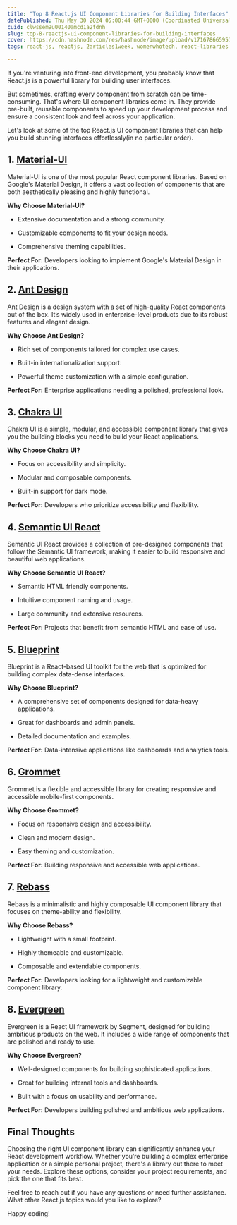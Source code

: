```yaml
---
title: "Top 8 React.js UI Component Libraries for Building Interfaces"
datePublished: Thu May 30 2024 05:00:44 GMT+0000 (Coordinated Universal Time)
cuid: clwssem9u00140amcd1a2fdnh
slug: top-8-reactjs-ui-component-libraries-for-building-interfaces
cover: https://cdn.hashnode.com/res/hashnode/image/upload/v1716786659573/98b52be8-d5bf-47e3-b3d7-26d1c6bfba40.png
tags: react-js, reactjs, 2articles1week, womenwhotech, react-libraries

---
```


If you're venturing into front-end development, you probably know that React.js is a powerful library for building user interfaces.

But sometimes, crafting every component from scratch can be time-consuming. That's where UI component libraries come in. They provide pre-built, reusable components to speed up your development process and ensure a consistent look and feel across your application.

Let's look at some of the top React.js UI component libraries that can help you build stunning interfaces effortlessly(in no particular order).

## 1\. [**Material-UI**](https://mui.com/)

Material-UI is one of the most popular React component libraries. Based on Google's Material Design, it offers a vast collection of components that are both aesthetically pleasing and highly functional.

**Why Choose Material-UI?**

* Extensive documentation and a strong community.
    
* Customizable components to fit your design needs.
    
* Comprehensive theming capabilities.
    

**Perfect For:** Developers looking to implement Google's Material Design in their applications.

## 2\. [**Ant Design**](https://ant.design/)

Ant Design is a design system with a set of high-quality React components out of the box. It’s widely used in enterprise-level products due to its robust features and elegant design.

**Why Choose Ant Design?**

* Rich set of components tailored for complex use cases.
    
* Built-in internationalization support.
    
* Powerful theme customization with a simple configuration.
    

**Perfect For:** Enterprise applications needing a polished, professional look.

## 3\. [**Chakra UI**](https://v2.chakra-ui.com/)

Chakra UI is a simple, modular, and accessible component library that gives you the building blocks you need to build your React applications.

**Why Choose Chakra UI?**

* Focus on accessibility and simplicity.
    
* Modular and composable components.
    
* Built-in support for dark mode.
    

**Perfect For:** Developers who prioritize accessibility and flexibility.

## 4\. [**Semantic UI React**](https://react.semantic-ui.com/)

Semantic UI React provides a collection of pre-designed components that follow the Semantic UI framework, making it easier to build responsive and beautiful web applications.

**Why Choose Semantic UI React?**

* Semantic HTML friendly components.
    
* Intuitive component naming and usage.
    
* Large community and extensive resources.
    

**Perfect For:** Projects that benefit from semantic HTML and ease of use.

## 5\. [**Blueprint**](https://blueprintjs.com/)

Blueprint is a React-based UI toolkit for the web that is optimized for building complex data-dense interfaces.

**Why Choose Blueprint?**

* A comprehensive set of components designed for data-heavy applications.
    
* Great for dashboards and admin panels.
    
* Detailed documentation and examples.
    

**Perfect For:** Data-intensive applications like dashboards and analytics tools.

## 6\. [**Grommet**](https://v2.grommet.io/)

Grommet is a flexible and accessible library for creating responsive and accessible mobile-first components.

**Why Choose Grommet?**

* Focus on responsive design and accessibility.
    
* Clean and modern design.
    
* Easy theming and customization.
    

**Perfect For:** Building responsive and accessible web applications.

## 7\. [**Rebass**](https://rebass-v3.vercel.app/)

Rebass is a minimalistic and highly composable UI component library that focuses on theme-ability and flexibility.

**Why Choose Rebass?**

* Lightweight with a small footprint.
    
* Highly themeable and customizable.
    
* Composable and extendable components.
    

**Perfect For:** Developers looking for a lightweight and customizable component library.

## 8\. [**Evergreen**](https://evergreen.segment.com/)

Evergreen is a React UI framework by Segment, designed for building ambitious products on the web. It includes a wide range of components that are polished and ready to use.

**Why Choose Evergreen?**

* Well-designed components for building sophisticated applications.
    
* Great for building internal tools and dashboards.
    
* Built with a focus on usability and performance.
    

**Perfect For:** Developers building polished and ambitious web applications.

## Final Thoughts

Choosing the right UI component library can significantly enhance your React development workflow. Whether you’re building a complex enterprise application or a simple personal project, there's a library out there to meet your needs. Explore these options, consider your project requirements, and pick the one that fits best.

Feel free to reach out if you have any questions or need further assistance. What other React.js topics would you like to explore?

Happy coding!